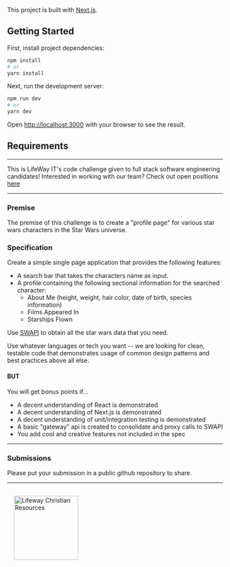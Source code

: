 This project is built with [Next.js](https://nextjs.org/).

## Getting Started

First, install project dependencies:

```bash
npm install
# or
yarn install
```

Next, run the development server:

```bash
npm run dev
# or
yarn dev
```

Open [http://localhost:3000](http://localhost:3000) with your browser to see the result.

## Requirements

---

This is LifeWay IT's code challenge given to full stack software engineering candidates! Interested in working with our team? Check out open positions [here](http://tech.lifeway.com/)

---

### Premise

The premise of this challenge is to create a "profile page" for various star wars characters in the Star Wars universe.

### Specification

Create a simple single page application that provides the following features:

-   A search bar that takes the characters name as input.
-   A profile containing the following sectional information for the searched character:
    -   About Me (height, weight, hair color, date of birth, species information)
    -   Films Appeared In
    -   Starships Flown

Use [SWAPI](https://swapi.dev/) to obtain all the star wars data that you need.

Use whatever languages or tech you want -- we are looking for clean, testable code that demonstrates usage of common design patterns and best practices above all else.

#### BUT

You will get bonus points if...

-   A decent understanding of React is demonstrated
-   A decent understanding of Next.js is demonstrated
-   A decent understanding of unit/integration testing is demonstrated
-   A basic "gateway" api is created to consolidate and proxy calls to SWAPI
-   You add cool and creative features not included in the spec

---

### Submissions

Please put your submission in a public github repository to share.

---

<div class="footer">
  <img src="https://commerce-notification-service-uat.s3.amazonaws.com/emails/Lifewaylogo__RGB_gray_flat.png" alt="Lifeway Christian Resources" width="150" style="padding: 1rem;">
</div>
